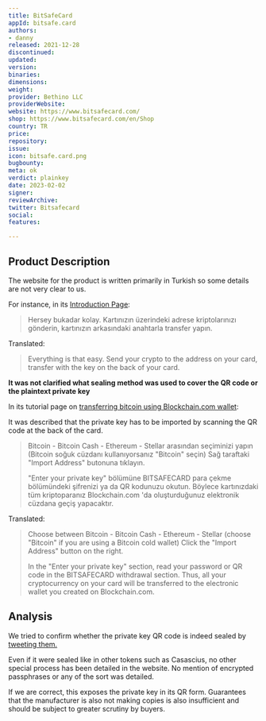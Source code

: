 ```yaml
---
title: BitSafeCard
appId: bitsafe.card
authors:
- danny
released: 2021-12-28
discontinued: 
updated: 
version: 
binaries: 
dimensions: 
weight: 
provider: Bethino LLC
providerWebsite: 
website: https://www.bitsafecard.com/
shop: https://www.bitsafecard.com/en/Shop
country: TR
price: 
repository: 
issue: 
icon: bitsafe.card.png
bugbounty: 
meta: ok
verdict: plainkey
date: 2023-02-02
signer: 
reviewArchive: 
twitter: Bitsafecard
social:
features: 

---
```


## Product Description 

The website for the product is written primarily in Turkish so some details are not very clear to us. 

For instance, in its [Introduction Page](https://www.bitsafecard.com/tr/Home/Intro):

> Hersey bukadar kolay. Kartınızın üzerindeki adrese kriptolarınızı gönderin, kartınızın arkasındaki anahtarla transfer yapın.

Translated:

> Everything is that easy. Send your crypto to the address on your card, transfer with the key on the back of your card.

**It was not clarified what sealing method was used to cover the QR code or the plaintext private key** 

In its tutorial page on [transferring bitcoin using Blockchain.com wallet](https://www.bitsafecard.com/en/Support/BitcoinTransferUsingBlockchainCom):

It was described that the private key has to be imported by scanning the QR code at the back of the card. 

> Bitcoin - Bitcoin Cash - Ethereum - Stellar arasından seçiminizi yapın (Bitcoin soğuk cüzdanı kullanıyorsanız "Bitcoin" seçin)
Sağ taraftaki "Import Address" butonuna tıklayın.
>
> "Enter your private key" bölümüne BITSAFECARD para çekme bölümündeki şifrenizi ya da QR kodunuzu okutun. Böylece kartınızdaki tüm kriptoparanız Blockchain.com 'da oluşturduğunuz elektronik cüzdana geçiş yapacaktır.

Translated:

> Choose between Bitcoin - Bitcoin Cash - Ethereum - Stellar (choose "Bitcoin" if you are using a Bitcoin cold wallet)
Click the "Import Address" button on the right.
>
> In the "Enter your private key" section, read your password or QR code in the BITSAFECARD withdrawal section. Thus, all your cryptocurrency on your card will be transferred to the electronic wallet you created on Blockchain.com.

## Analysis 

We tried to confirm whether the private key QR code is indeed sealed by [tweeting them.](https://twitter.com/BitcoinWalletz/status/1621121362302734338) 

Even if it were sealed like in other tokens such as Casascius, no other special process has been detailed in the website. No mention of encrypted passphrases or any of the sort was detailed. 

If we are correct, this exposes the private key in its QR form. Guarantees that the manufacturer is also not making copies is also insufficient and should be subject to greater scrutiny by buyers.